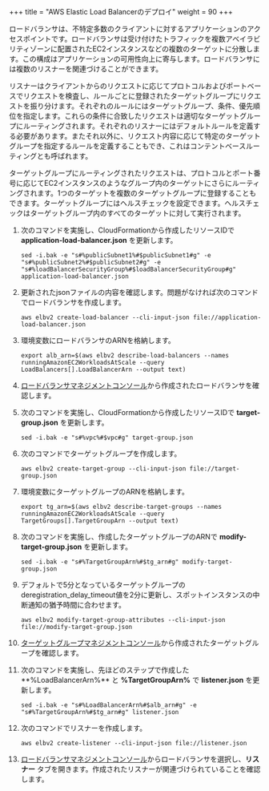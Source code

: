 +++
title = "AWS Elastic Load Balancerのデプロイ"
weight = 90
+++

ロードバランサは、不特定多数のクライアントに対するアプリケーションのアクセスポイントです。ロードバランサは受け付けたトラフィックを複数アベイラビリティゾーンに配置されたEC2インスタンスなどの複数のターゲットに分散します。この構成はアプリケーションの可用性向上に寄与します。ロードバランサには複数のリスナーを関連づけることができます。

リスナーはクライアントからのリクエストに応じてプロトコルおよびポートベースでリクエストを検査し、ルールごとに登録されたターゲットグループにリクエストを振り分けます。それぞれのルールにはターゲットグループ、条件、優先順位を指定します。これらの条件に合致したリクエストは適切なターゲットグループにルーティングされます。それぞれのリスナーにはデフォルトルールを定義する必要があります。またそれ以外に、リクエスト内容に応じて特定のターゲットグループを指定するルールを定義することもでき、これはコンテントベースルーティングとも呼ばれます。

ターゲットグループにルーティングされたリクエストは、プロトコルとポート番号に応じてEC2インスタンスのようなグループ内のターゲットにさらにルーティングされます。1つのターゲットを複数のターゲットグループに登録することもできます。ターゲットグループにはヘルスチェックを設定できます。ヘルスチェックはターゲットグループ内のすべてのターゲットに対して実行されます。

1. 次のコマンドを実施し、CloudFormationから作成したリソースIDで **application-load-balancer.json** を更新します。

	```
	sed -i.bak -e "s#%publicSubnet1%#$publicSubnet1#g" -e "s#%publicSubnet2%#$publicSubnet2#g" -e "s#%loadBalancerSecurityGroup%#$loadBalancerSecurityGroup#g" application-load-balancer.json
	```

1. 更新されたjsonファイルの内容を確認します。問題がなければ次のコマンドでロードバランサを作成します。

	```
	aws elbv2 create-load-balancer --cli-input-json file://application-load-balancer.json
	```
1. 環境変数にロードバランサのARNを格納します。

	```
	export alb_arn=$(aws elbv2 describe-load-balancers --names runningAmazonEC2WorkloadsAtScale --query LoadBalancers[].LoadBalancerArn --output text)
	```
1. [ロードバランサマネジメントコンソール](https://console.aws.amazon.com/ec2/v2/home#LoadBalancers:sort=loadBalancerName)から作成されたロードバランサを確認します。

1. 次のコマンドを実施し、CloudFormationから作成したリソースIDで **target-group.json** を更新します。

	```
	sed -i.bak -e "s#%vpc%#$vpc#g" target-group.json
	```

1. 次のコマンドでターゲットグループを作成します。

	```
	aws elbv2 create-target-group --cli-input-json file://target-group.json
	```

1. 環境変数にターゲットグループのARNを格納します。

	```
	export tg_arn=$(aws elbv2 describe-target-groups --names runningAmazonEC2WorkloadsAtScale --query TargetGroups[].TargetGroupArn --output text)
	```

1. 次のコマンドを実施し、作成したターゲットグループのARNで **modify-target-group.json** を更新します。

	```
	sed -i.bak -e "s#%TargetGroupArn%#$tg_arn#g" modify-target-group.json
	```

1. デフォルトで5分となっているターゲットグループのderegistration_delay_timeout値を2分に更新し、スポットインスタンスの中断通知の猶予時間に合わせます。

	```
	aws elbv2 modify-target-group-attributes --cli-input-json file://modify-target-group.json
	```

1. [ターゲットグループマネジメントコンソール](https://console.aws.amazon.com/ec2/v2/home#TargetGroups:sort=targetGroupName)から作成されたターゲットグループを確認します。

1. 次のコマンドを実施し、先ほどのステップで作成した**%LoadBalancerArn%** と **%TargetGroupArn%** で
 **listener.json** を更新します。
 
	```
	sed -i.bak -e "s#%LoadBalancerArn%#$alb_arn#g" -e "s#%TargetGroupArn%#$tg_arn#g" listener.json
	```

1. 次のコマンドでリスナーを作成します。

	```
	aws elbv2 create-listener --cli-input-json file://listener.json
	```

1. [ロードバランサマネジメントコンソール](https://console.aws.amazon.com/ec2/v2/home#LoadBalancers:sort=loadBalancerName)からロードバランサを選択し、**リスナー** タブを開きます。作成されたリスナーが関連づけられていることを確認します。

